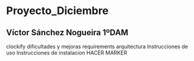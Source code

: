 # Proyecto_Diciembre
## Víctor Sánchez Nogueira 1ºDAM
clockify
dificultades y mejoras
requirements
arquitectura
Instrucciones de uso
Instrucciones de instalacion
HACER MARKER